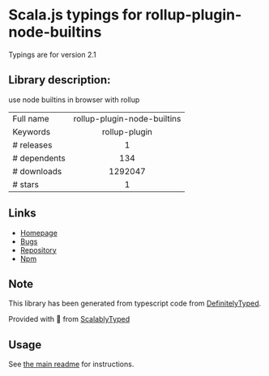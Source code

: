 
# Scala.js typings for rollup-plugin-node-builtins

Typings are for version 2.1

## Library description:
use node builtins in browser with rollup

|                    |                 |
| ------------------ | :-------------: |
| Full name          | rollup-plugin-node-builtins |
| Keywords           | rollup-plugin |
| # releases         | 1 |
| # dependents       | 134 |
| # downloads        | 1292047 |
| # stars            | 1 |

## Links
- [Homepage](https://github.com/calvinmetcalf/rollup-plugin-node-builtins#readme)
- [Bugs](https://github.com/calvinmetcalf/rollup-plugin-node-builtins/issues)
- [Repository](https://github.com/calvinmetcalf/rollup-plugin-node-builtins)
- [Npm](https://www.npmjs.com/package/rollup-plugin-node-builtins)
    


## Note
This library has been generated from typescript code from [DefinitelyTyped](https://definitelytyped.org).

Provided with :purple_heart: from [ScalablyTyped](https://github.com/oyvindberg/ScalablyTyped)

## Usage
See [the main readme](../../readme.md) for instructions.


